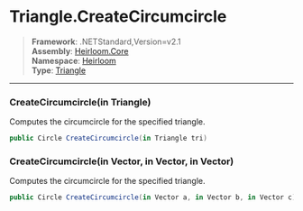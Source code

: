 # Triangle.CreateCircumcircle

> **Framework**: .NETStandard,Version=v2.1  
> **Assembly**: [Heirloom.Core][0]  
> **Namespace**: [Heirloom][0]  
> **Type**: [Triangle][1]

--------------------------------------------------------------------------------

### CreateCircumcircle(in Triangle)

Computes the circumcircle for the specified triangle.

```cs
public Circle CreateCircumcircle(in Triangle tri)
```

### CreateCircumcircle(in Vector, in Vector, in Vector)

Computes the circumcircle for the specified triangle.

```cs
public Circle CreateCircumcircle(in Vector a, in Vector b, in Vector c)
```

[0]: ../Heirloom.Core.md
[1]: Heirloom.Triangle.md
